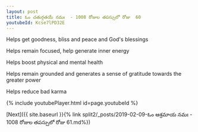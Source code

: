 ```yaml
---
layout: post
title: ఓం చతుర్గతయే నమః  - 1008 రోజుల తపస్సులో రోజు  60
youtubeId: Kcse7lPD32E
---
```

 
 
Helps get goodness, bliss and peace and God's blessings
 
Helps remain focused, help generate inner energy 
 
Helps boost physical and mental health 
 
Helps remain grounded and generates a sense of gratitude towards the greater power 
 
Helps reduce bad karma
 
 
 
 


{% include youtubePlayer.html id=page.youtubeId %}
 
[Next]({{ site.baseurl }}{% link  split2/_posts/2019-02-09-ఓం ఆశ్రమాయ నమః  - 1008 రోజుల తపస్సులో రోజు  61.md%})
 
